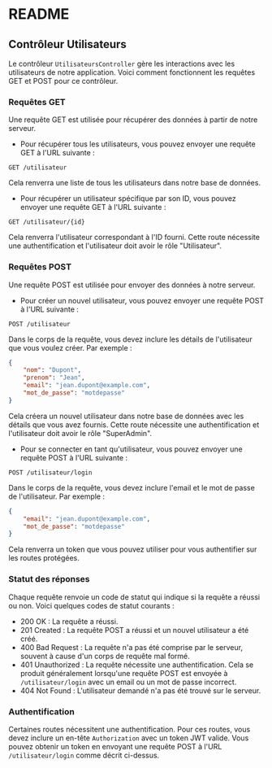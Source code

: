 # README

## Contrôleur Utilisateurs

Le contrôleur `UtilisateursController` gère les interactions avec les utilisateurs de notre application. Voici comment fonctionnent les requêtes GET et POST pour ce contrôleur.

### Requêtes GET

Une requête GET est utilisée pour récupérer des données à partir de notre serveur.

- Pour récupérer tous les utilisateurs, vous pouvez envoyer une requête GET à l'URL suivante :

```
GET /utilisateur
```

Cela renverra une liste de tous les utilisateurs dans notre base de données.

- Pour récupérer un utilisateur spécifique par son ID, vous pouvez envoyer une requête GET à l'URL suivante :

```
GET /utilisateur/{id}
```

Cela renverra l'utilisateur correspondant à l'ID fourni. Cette route nécessite une authentification et l'utilisateur doit avoir le rôle "Utilisateur".

### Requêtes POST

Une requête POST est utilisée pour envoyer des données à notre serveur.

- Pour créer un nouvel utilisateur, vous pouvez envoyer une requête POST à l'URL suivante :

```
POST /utilisateur
```

Dans le corps de la requête, vous devez inclure les détails de l'utilisateur que vous voulez créer. Par exemple :

```json
{
    "nom": "Dupont",
    "prenom": "Jean",
    "email": "jean.dupont@example.com",
    "mot_de_passe": "motdepasse"
}
```

Cela créera un nouvel utilisateur dans notre base de données avec les détails que vous avez fournis. Cette route nécessite une authentification et l'utilisateur doit avoir le rôle "SuperAdmin".

- Pour se connecter en tant qu'utilisateur, vous pouvez envoyer une requête POST à l'URL suivante :

```
POST /utilisateur/login
```

Dans le corps de la requête, vous devez inclure l'email et le mot de passe de l'utilisateur. Par exemple :

```json
{
    "email": "jean.dupont@example.com",
    "mot_de_passe": "motdepasse"
}
```

Cela renverra un token que vous pouvez utiliser pour vous authentifier sur les routes protégées.

### Statut des réponses

Chaque requête renvoie un code de statut qui indique si la requête a réussi ou non. Voici quelques codes de statut courants :

- 200 OK : La requête a réussi.
- 201 Created : La requête POST a réussi et un nouvel utilisateur a été créé.
- 400 Bad Request : La requête n'a pas été comprise par le serveur, souvent à cause d'un corps de requête mal formé.
- 401 Unauthorized : La requête nécessite une authentification. Cela se produit généralement lorsqu'une requête POST est envoyée à `/utilisateur/login` avec un email ou un mot de passe incorrect.
- 404 Not Found : L'utilisateur demandé n'a pas été trouvé sur le serveur.

### Authentification

Certaines routes nécessitent une authentification. Pour ces routes, vous devez inclure un en-tête `Authorization` avec un token JWT valide. Vous pouvez obtenir un token en envoyant une requête POST à l'URL `/utilisateur/login` comme décrit ci-dessus.